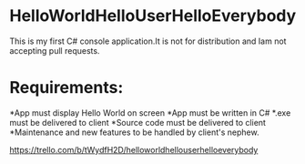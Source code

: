 # HelloWorldHelloUserHelloEverybody
This is my first C# console application.It is not for distribution and Iam not accepting pull requests.

# Requirements:

*App must display Hello World on screen
*App must be written in C#
*.exe must be delivered to client
*Source code must be delivered to client
*Maintenance and new features to be handled by client's nephew.

https://trello.com/b/tWydfH2D/helloworldhellouserhelloeverybody